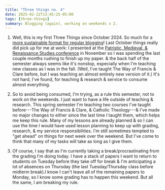 ```yaml
---
title: "Three things no. 4"
date: 2025-02-22T13:45:25-05:00
tags: [three-things]
summary: Blogging (again), working on weekends x 2.
---
```


1. Well, this is my first Three Things since October 2024. So much for a [more sustainable format for regular blogging](/posts/2024/0928_three-things)! Last October things really did pick up for me at work: I presented at the [Patristic, Medieval, & Renaissance Studies conference](https://www1.villanova.edu/university/liberal-arts-sciences/programs/theology/events/pmr.html) in November so I was spending the last couple months rushing to finish up my paper. & the back half of the semester always seems like it's nonstop, especially when I'm teaching new classes as I was in the fall. (Well, I've taught The Way of Francis & Clare before, but I was teaching an almost entirely new version of it.) It's not hard, I've found, for teaching & research & service to consume almost everything.

2. So to avoid being consumed, I'm trying, as a rule this semester, not to work on the weekends. I just want to have a life outside of teaching & research. This spring semester I'm teaching two courses I've taught before---The Way of Francis & Clare, & Catholic Theology---& I've made no major changes to either since the last time I taught them, which helps me keep this rule. Many of my lessons are already planned & so I can use the time I would have used lesson planning to keep up with grading, research, & my service responsibilities. I'm still sometimes tempted to "get ahead" on things for next week over the weekend. But I've come to think that many of my tasks will take as long as I give them.

3. Of course, I say that as I'm currently taking a break/procrastinating from the grading I'm doing today. I have a stack of papers I want to return to students on Tuesday before they take off for break & I'm anticipating a lot of absences on Thursday (the last Tuesday/Thursday class before midterm break).I know I can't leave all of the remaining papers to Monday, so I know some grading has to happen this weekend. But all the same, I am breaking my rule.
